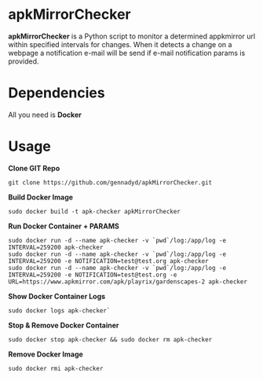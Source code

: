 

# apkMirrorChecker


**apkMirrorChecker** is a Python script to monitor a determined appkmirror url within specified intervals for changes. When it detects a change on a webpage a notification e-mail will be send if e-mail notification params is provided.

# **Dependencies**
All you need is **Docker**

# **Usage**

**Clone GIT Repo** 		 

    git clone https://github.com/gennadyd/apkMirrorChecker.git

**Build Docker Image** 		

    sudo docker build -t apk-checker apkMirrorChecker 

**Run Docker Container + PARAMS**

    sudo docker run -d --name apk-checker -v `pwd`/log:/app/log -e INTERVAL=259200 apk-checker
    sudo docker run -d --name apk-checker -v `pwd`/log:/app/log -e INTERVAL=259200 -e NOTIFICATION=test@test.org apk-checker
    sudo docker run -d --name apk-checker -v `pwd`/log:/app/log -e INTERVAL=259200 -e NOTIFICATION=test@test.org -e URL=https://www.apkmirror.com/apk/playrix/gardenscapes-2 apk-checker

**Show Docker Container Logs**

    sudo docker logs apk-checker`

**Stop & Remove Docker Container**

    sudo docker stop apk-checker && sudo docker rm apk-checker

**Remove Docker Image**
   
    sudo docker rmi apk-checker



